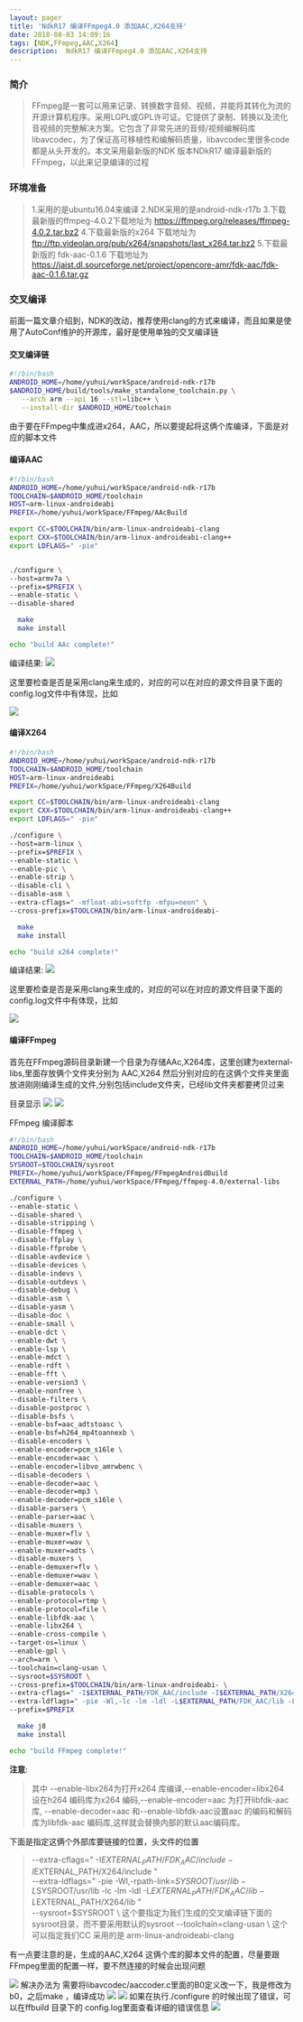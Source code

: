 ```yaml
---
layout: pager
title: 'NdkR17 编译FFmpeg4.0 添加AAC,X264支持'
date: 2018-08-03 14:09:16
tags: [NDK,FFmpeg,AAC,X264]
description:  NdkR17 编译FFmpeg4.0 添加AAC,X264支持
---
```

### 简介
> FFmpeg是一套可以用来记录、转换数字音频、视频，并能将其转化为流的开源计算机程序。采用LGPL或GPL许可证。它提供了录制、转换以及流化音视频的完整解决方案。它包含了非常先进的音频/视频编解码库libavcodec，为了保证高可移植性和编解码质量，libavcodec里很多code都是从头开发的。本文采用最新版的NDK 版本NDkR17 编译最新版的FFmpeg，以此来记录编译的过程

### 环境准备
> 1.采用的是ubuntu16.04来编译
2.NDK采用的是android-ndk-r17b
3.下载最新版的ffmpeg-4.0.2下载地址为 https://ffmpeg.org/releases/ffmpeg-4.0.2.tar.bz2
4.下载最新版的x264 下载地址为 ftp://ftp.videolan.org/pub/x264/snapshots/last_x264.tar.bz2
5.下载最新版的 fdk-aac-0.1.6 下载地址为 https://jaist.dl.sourceforge.net/project/opencore-amr/fdk-aac/fdk-aac-0.1.6.tar.gz

### 交叉编译

前面一篇文章介绍到，NDK的改动，推荐使用clang的方式来编译，而且如果是使用了AutoConf维护的开源库，最好是使用单独的交叉编译链

#### 交叉编译链
```bash
#!/bin/bash
ANDROID_HOME=/home/yuhui/workSpace/android-ndk-r17b
$ANDROID_HOME/build/tools/make_standalone_toolchain.py \
   --arch arm --api 16 --stl=libc++ \
   --install-dir $ANDROID_HOME/toolchain
```

由于要在FFmpeg中集成进x264，AAC，所以要提起将这俩个库编译，下面是对应的脚本文件
#### 编译AAC
```bash
#!/bin/bash
ANDROID_HOME=/home/yuhui/workSpace/android-ndk-r17b
TOOLCHAIN=$ANDROID_HOME/toolchain
HOST=arm-linux-androideabi
PREFIX=/home/yuhui/workSpace/FFmpeg/AAcBuild

export CC=$TOOLCHAIN/bin/arm-linux-androideabi-clang
export CXX=$TOOLCHAIN/bin/arm-linux-androideabi-clang++
export LDFLAGS=" -pie"


./configure \
--host=armv7a \
--prefix=$PREFIX \
--enable-static \
--disable-shared

  make
  make install

echo "build AAc complete!"   
```
编译结果:
![](/uploads/NDkR17编译FFmpeg4.0/AAC生成文件.png)

这里要检查是否是采用clang来生成的，对应的可以在对应的源文件目录下面的config.log文件中有体现，比如

![](/uploads/NDkR17编译FFmpeg4.0/x264采用Clang编译.jpg)

#### 编译X264

```bash
#!/bin/bash
ANDROID_HOME=/home/yuhui/workSpace/android-ndk-r17b
TOOLCHAIN=$ANDROID_HOME/toolchain
HOST=arm-linux-androideabi
PREFIX=/home/yuhui/workSpace/FFmpeg/X264Build

export CC=$TOOLCHAIN/bin/arm-linux-androideabi-clang
export CXX=$TOOLCHAIN/bin/arm-linux-androideabi-clang++
export LDFLAGS=" -pie"

./configure \
--host=arm-linux \
--prefix=$PREFIX \
--enable-static \
--enable-pic \
--enable-strip \
--disable-cli \
--disable-asm \
--extra-cflags=" -mfloat-abi=softfp -mfpu=neon" \
--cross-prefix=$TOOLCHAIN/bin/arm-linux-androideabi-

  make
  make install

echo "build x264 complete!"
```

编译结果:
![](/uploads/NDkR17编译FFmpeg4.0/x264生成文件.png)   

这里要检查是否是采用clang来生成的，对应的可以在对应的源文件目录下面的config.log文件中有体现，比如

![](/uploads/NDkR17编译FFmpeg4.0/AAC采用Clang编译.png)

#### 编译FFmpeg

首先在FFmpeg源码目录新建一个目录为存储AAc,X264库，这里创建为external-libs,里面存放俩个文件夹分别为 AAC,X264 然后分别对应的在这俩个文件夹里面放进刚刚编译生成的文件,分别包括include文件夹，已经lib文件夹都要拷贝过来

目录显示
![](/uploads/NDkR17编译FFmpeg4.0/external-libs目录.jpg)
![](/uploads/NDkR17编译FFmpeg4.0/AAc拷贝目录.jpg)

FFmpeg 编译脚本

```bash
#!/bin/bash
ANDROID_HOME=/home/yuhui/workSpace/android-ndk-r17b
TOOLCHAIN=$ANDROID_HOME/toolchain
SYSROOT=$TOOLCHAIN/sysroot
PREFIX=/home/yuhui/workSpace/FFmpeg/FFmpegAndroidBuild
EXTERNAL_PATH=/home/yuhui/workSpace/FFmpeg/ffmpeg-4.0/external-libs

./configure \
--enable-static \
--disable-shared \
--disable-stripping \
--disable-ffmpeg \
--disable-ffplay \
--disable-ffprobe \
--disable-avdevice \
--disable-devices \
--disable-indevs \
--disable-outdevs \
--disable-debug \
--disable-asm \
--disable-yasm \
--disable-doc \
--enable-small \
--enable-dct \
--enable-dwt \
--enable-lsp \
--enable-mdct \
--enable-rdft \
--enable-fft \
--enable-version3 \
--enable-nonfree \
--disable-filters \
--disable-postproc \
--disable-bsfs \
--enable-bsf=aac_adtstoasc \
--enable-bsf=h264_mp4toannexb \
--disable-encoders \
--enable-encoder=pcm_s16le \
--enable-encoder=aac \
--enable-encoder=libvo_amrwbenc \
--disable-decoders \
--enable-decoder=aac \
--enable-decoder=mp3 \
--enable-decoder=pcm_s16le \
--disable-parsers \
--enable-parser=aac \
--disable-muxers \
--enable-muxer=flv \
--enable-muxer=wav \
--enable-muxer=adts \
--disable-muxers \
--enable-demuxer=flv \
--enable-demuxer=wav \
--enable-demuxer=aac \
--disable-protocols \
--enable-protocol=rtmp \
--enable-protocol=file \
--enable-libfdk-aac \
--enable-libx264 \
--enable-cross-compile \
--target-os=linux \
--enable-gpl \
--arch=arm \
--toolchain=clang-usan \
--sysroot=$SYSROOT \
--cross-prefix=$TOOLCHAIN/bin/arm-linux-androideabi- \
--extra-cflags=" -I$EXTERNAL_PATH/FDK_AAC/include -I$EXTERNAL_PATH/X264/include " \
--extra-ldflags=" -pie -Wl,-lc -lm -ldl -L$EXTERNAL_PATH/FDK_AAC/lib -L$EXTERNAL_PATH/X264/lib " \
--prefix=$PREFIX

  make j8
  make install

echo "build FFmpeg complete!"
```

**注意**:
> 其中 --enable-libx264为打开x264 库编译,--enable-encoder=libx264 设在h264 编码库为x264 编码,--enable-encoder=aac 为打开libfdk-aac 库,
--enable-decoder=aac 和--enable-libfdk-aac设置aac 的编码和解码库为libfdk-aac 编码库,这样就会替换内部的默认aac编码库。

下面是指定这俩个外部库要链接的位置，头文件的位置
> --extra-cflags=" -I$EXTERNAL_PATH/FDK_AAC/include -I$EXTERNAL_PATH/X264/include " \
--extra-ldflags=" -pie -Wl,-rpath-link=$SYSROOT/usr/lib -L$SYSROOT/usr/lib -lc -lm -ldl -L$EXTERNAL_PATH/FDK_AAC/lib -L$EXTERNAL_PATH/X264/lib " \
--sysroot=$SYSROOT \  这个要指定为我们生成的交叉编译链下面的sysroot目录，而不要采用默认的sysroot
--toolchain=clang-usan \  这个可以指定我们CC 采用的是 arm-linux-androideabi-clang

有一点要注意的是，生成的AAC,X264 这俩个库的脚本文件的配置，尽量要跟FFmpeg里面的配置一样，要不然连接的时候会出现问题

![](/uploads/NDkR17编译FFmpeg4.0/FFmpeg编译错误.png)
解决办法为 需要将libavcodec/aaccoder.c里面的B0定义改一下，我是修改为b0，之后make ，编译成功
![](/uploads/NDkR17编译FFmpeg4.0/FFmpeg编译成功.png)
![](/uploads/NDkR17编译FFmpeg4.0/FFmpeg成功编译文件.png)
如果在执行./configure 的时候出现了错误，可以在ffbuild 目录下的 config.log里面查看详细的错误信息
![](/uploads/NDkR17编译FFmpeg4.0/ffmpegConfig.jpg)

